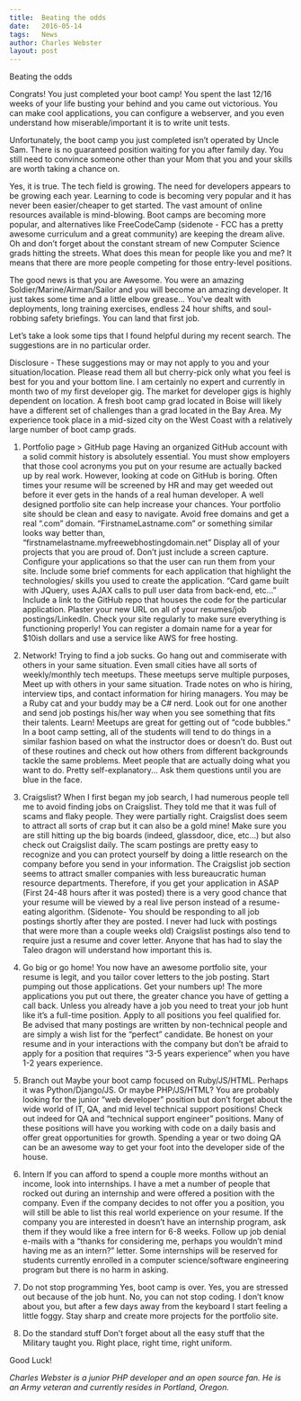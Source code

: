 ```yaml
---
title:  Beating the odds
date:   2016-05-14
tags:   News
author: Charles Webster
layout: post
---
```

Beating the odds

Congrats! You just completed your boot camp! You spent the last 12/16 weeks of your life busting your behind and you came out victorious. You can make cool applications, you can configure a webserver, and you even understand how miserable/important it is to write unit tests.

Unfortunately, the boot camp you just completed isn’t operated by Uncle Sam. There is no guaranteed position waiting for you after family day. You still need to convince someone other than your Mom that you and your skills are worth taking a chance on.

Yes, it is true. The tech field is growing. The need for developers appears to be growing each year. Learning to code is becoming very popular and it has never been easier/cheaper to get started. The vast amount of online resources available is mind-blowing. Boot camps are becoming more popular, and alternatives like FreeCodeCamp (sidenote - FCC has a pretty awesome curriculum and a great community) are keeping the dream alive. Oh and don’t forget about the constant stream of new Computer Science grads hitting the streets. What does this mean for people like you and me? It means that there are more people competing for those entry-level positions.

The good news is that you are Awesome. You were an amazing Soldier/Marine/Airman/Sailor and you will become an amazing developer. It just takes some time and a little elbow grease... You’ve dealt with deployments, long training exercises, endless 24 hour shifts, and soul-robbing safety briefings. You can land that first job.

Let’s take a look some tips that I found helpful during my recent search. The suggestions are in no particular order.

Disclosure - These suggestions may or may not apply to you and your situation/location. Please read them all but cherry-pick only what you feel is best for you and your bottom line. I am certainly no expert and currently in month two of my first developer gig. The market for developer gigs is highly dependent on location. A fresh boot camp grad located in Boise will likely have a different set of challenges than a grad located in the Bay Area. My experience took place in a mid-sized city on the West Coast with a relatively large number of boot camp grads.

1. Portfolio page > GitHub page
Having an organized GitHub account with a solid commit history is absolutely essential. You must show employers that those cool acronyms you put on your resume are actually backed up by real work. However, looking at code on GitHub is boring. Often times your resume will be screened by HR and may get weeded out before it ever gets in the hands of a real human developer. A well designed portfolio site can help increase your chances. Your portfolio site should be clean and easy to navigate. Avoid free domains and get a real “.com” domain. “FirstnameLastname.com” or something similar looks way better than, “firstnamelastname.myfreewebhostingdomain.net”
Display all of your projects that you are proud of. Don’t just include a screen capture. Configure your applications so that the user can run them from your site. Include some brief comments for each application that highlight the technologies/ skills you used to create the application. “Card game built with JQuery, uses AJAX calls to pull user data from back-end, etc…” Include a link to the GitHub repo that houses the code for the particular application. Plaster your new URL on all of your resumes/job postings/LinkedIn. Check your site regularly to make sure everything is functioning properly!
You can register a domain name for a year for $10ish dollars and use a service like AWS for free hosting.

2. Network!
Trying to find a job sucks. Go hang out and commiserate with others in your same situation. Even small cities have all sorts of weekly/monthly tech meetups. These meetups serve multiple purposes, Meet up with others in your same situation. Trade notes on who is hiring, interview tips, and contact information for hiring managers. You may be a Ruby cat and your buddy may be a C# nerd. Look out for one another and send job postings his/her way when you see something that fits their talents. Learn! Meetups are great for getting out of “code bubbles.” In a boot camp setting, all of the students will tend to do things in a similar fashion based on what the instructor does or doesn’t do. Bust out of these routines and check out how others from different backgrounds tackle the same problems. Meet people that are actually doing what you want to do. Pretty self-explanatory... Ask them questions until you are blue in the face.

3. Craigslist?
When I first began my job search, I had numerous people tell me to avoid finding jobs on Craigslist. They told me that it was full of scams and flaky people. They were partially right. Craigslist does seem to attract all sorts of crap but it can also be a gold mine! Make sure you are still hitting up the big boards (indeed, glassdoor, dice, etc…) but also check out Craigslist daily. The scam postings are pretty easy to recognize and you can protect yourself by doing a little research on the company before you send in your information.
The Craigslist job section seems to attract smaller companies with less bureaucratic human resource departments. Therefore, if you get your application in ASAP (First 24-48 hours after it was posted) there is a very good chance that your resume will be viewed by a real live person instead of a resume-eating algorithm. (Sidenote- You should be responding to all job postings shortly after they are posted. I never had luck with postings that were more than a couple weeks old)
Craigslist postings also tend to require just a resume and cover letter. Anyone that has had to slay the Taleo dragon will understand how important this is.

4. Go big or go home!
You now have an awesome portfolio site, your resume is legit, and you tailor cover letters to the job posting. Start pumping out those applications. Get your numbers up! The more applications you put out there, the greater chance you have of getting a call back. Unless you already have a job you need to treat your job hunt like it’s a full-time position. Apply to all positions you feel qualified for. Be advised that many postings are written by non-technical people and are simply a wish list for the “perfect” candidate. Be honest on your resume and in your interactions with the company but don’t be afraid to apply for a position that requires “3-5 years experience” when you have 1-2 years experience.

5. Branch out
Maybe your boot camp focused on Ruby/JS/HTML. Perhaps it was Python/Django/JS. Or maybe PHP/JS/HTML? You are probably looking for the junior “web developer” position but don’t forget about the wide world of IT, QA, and mid level technical support positions! Check out indeed for QA and “technical support engineer” positions. Many of these positions will have you working with code on a daily basis and offer great opportunities for growth. Spending a year or two doing QA can be an awesome way to get your foot into the developer side of the house.

6. Intern
If you can afford to spend a couple more months without an income, look into internships. I have a met a number of people that rocked out during an internship and were offered a position with the company. Even if the company decides to not offer you a position, you will still be able to list this real world experience on your resume. If the company you are interested in doesn’t have an internship program, ask them if they would like a free intern for 6-8 weeks. Follow up job denial e-mails with a “thanks for considering me, perhaps you wouldn’t mind having me as an intern?” letter. Some internships will be reserved for students currently enrolled in a computer science/software engineering program but there is no harm in asking.

7. Do not stop programming
Yes, boot camp is over. Yes, you are stressed out because of the job hunt. No, you can not stop coding. I don’t know about you, but after a few days away from the keyboard I start feeling a little foggy. Stay sharp and create more projects for the portfolio site.

8. Do the standard stuff
Don’t forget about all the easy stuff that the Military taught you. Right place, right time, right uniform.

Good Luck!

*Charles Webster is a junior PHP developer and an open source fan. He is an Army veteran and currently resides in Portland, Oregon.*
